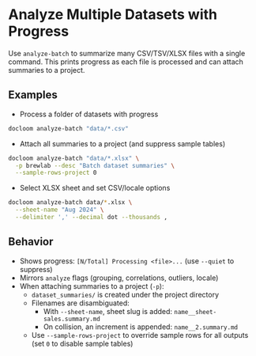 # Analyze Multiple Datasets with Progress

Use `analyze-batch` to summarize many CSV/TSV/XLSX files with a single command. This prints progress as each file is processed and can attach summaries to a project.

## Examples

- Process a folder of datasets with progress

```bash
docloom analyze-batch "data/*.csv"
```

- Attach all summaries to a project (and suppress sample tables)

```bash
docloom analyze-batch "data/*.xlsx" \
  -p brewlab --desc "Batch dataset summaries" \
  --sample-rows-project 0
```

- Select XLSX sheet and set CSV/locale options

```bash
docloom analyze-batch data/*.xlsx \
  --sheet-name "Aug 2024" \
  --delimiter ',' --decimal dot --thousands ,
```

## Behavior

- Shows progress: `[N/Total] Processing <file>...` (use `--quiet` to suppress)
- Mirrors `analyze` flags (grouping, correlations, outliers, locale)
- When attaching summaries to a project (`-p`):
  - `dataset_summaries/` is created under the project directory
  - Filenames are disambiguated:
    - With `--sheet-name`, sheet slug is added: `name__sheet-sales.summary.md`
    - On collision, an increment is appended: `name__2.summary.md`
  - Use `--sample-rows-project` to override sample rows for all outputs (set `0` to disable sample tables)
